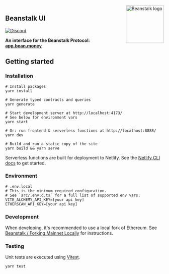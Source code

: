 <img src="https://github.com/BeanstalkFarms/Beanstalk-Brand-Assets/blob/main/BEAN/bean-128x128.png" alt="Beanstalk logo" align="right" width="120" />

## Beanstalk UI

[![Discord][discord-badge]][discord-url]

[discord-badge]: https://img.shields.io/discord/880413392916054098?label=Beanstalk
[discord-url]: https://discord.gg/beanstalk

**An interface for the Beanstalk Protocol: [app.bean.money](https://app.bean.money)**

## Getting started

### Installation
```
# Install packages
yarn install

# Generate typed contracts and queries
yarn generate

# Start development server at http://localhost:4173/
# See below for environment vars
yarn start

# Or: run frontend & serverless functions at http://localhost:8888/
yarn dev

# Build and run a static copy of the site
yarn build && yarn serve
```

Serverless functions are built for deployment to Netlify. See the [Netlify CLI docs](https://docs.netlify.com/cli/get-started/) to get started.

### Environment
```
# .env.local
# This is the minimum required configuration. 
# See `src/.env.d.ts` for a full list of supported env vars.
VITE_ALCHEMY_API_KEY=[your api key]
ETHERSCAN_API_KEY=[your api key]
```

### Development

When developing, it's recommended to use a local fork of Ethereum. See [Beanstalk / Forking Mainnet Locally](https://github.com/BeanstalkFarms/Beanstalk#forking-mainnet-locally) for instructions.

### Testing

Unit tests are executed using [Vitest](https://vitest.dev/).

```
yarn test
```
